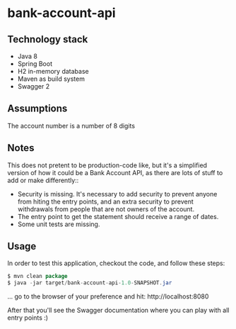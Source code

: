 # bank-account-api

## Technology stack
- Java 8
- Spring Boot
- H2 in-memory database
- Maven as build system
- Swagger 2

## Assumptions

The account number is a number of 8 digits

## Notes

This does not pretent to be production-code like, but it's a simplified version of how it could be a Bank Account API, as there are lots of stuff to add or make differently::

- Security is missing. It's necessary to add security to prevent anyone from hiting the entry points, and an extra security to prevent withdrawals from people that are not owners of the account.
- The entry point to get the statement should receive a range of dates.
- Some unit tests are missing.

## Usage
In order to test this application, checkout the code, and follow these steps:

```java
$ mvn clean package
$ java -jar target/bank-account-api-1.0-SNAPSHOT.jar
```

... go to the browser of your preference and hit: http://localhost:8080

After that you'll see the Swagger documentation where you can play with all entry points :)